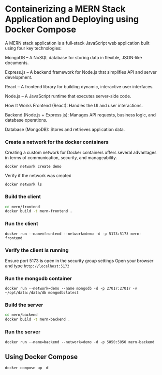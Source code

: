 # Containerizing a MERN Stack Application and Deploying using Docker Compose

A MERN stack application is a full-stack JavaScript web application built using four key technologies:

MongoDB – A NoSQL database for storing data in flexible, JSON-like documents.

Express.js – A backend framework for Node.js that simplifies API and server development.

React – A frontend library for building dynamic, interactive user interfaces.

Node.js – A JavaScript runtime that executes server-side code.

How It Works
Frontend (React): Handles the UI and user interactions.

Backend (Node.js + Express.js): Manages API requests, business logic, and database operations.

Database (MongoDB): Stores and retrieves application data.



### Create a network for the docker containers

Creating a custom network for Docker containers offers several advantages in terms of communication, security, and manageability.

```docker network create demo```

Verify if the network was created 

```docker network ls```

### Build the client 

```sh
cd mern/frontend
docker build -t mern-frontend .
```

### Run the client

```docker run --name=frontend --network=demo -d -p 5173:5173 mern-frontend```

### Verify the client is running
Ensure port 5173 is open in the security group settings
Open your browser and type `http://localhost:5173`

### Run the mongodb container

```docker run --network=demo --name mongodb -d -p 27017:27017 -v ~/opt/data:/data/db mongodb:latest```

### Build the server

```sh
cd mern/backend
docker build -t mern-backend .
```

### Run the server

```docker run --name=backend --network=demo -d -p 5050:5050 mern-backend```

## Using Docker Compose

```docker compose up -d```

